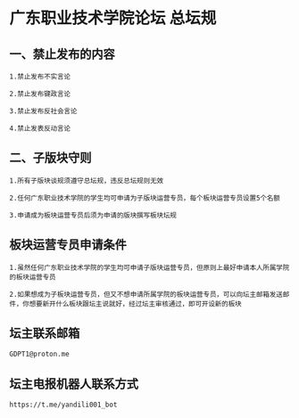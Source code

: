 # 广东职业技术学院论坛 总坛规

## 一、禁止发布的内容

    1.禁止发布不实言论
    
    2.禁止发布键政言论

    3.禁止发布反社会言论

    4.禁止发表反动言论

## 二、子版块守则

    1.所有子版块谈规须遵守总坛规，违反总坛规则无效

    2.任何广东职业技术学院的学生均可申请为子版块运营专员，每个板块运营专员设置5个名额

    3.申请成为板块运营专员后须为申请的版块撰写板块坛规

## 板块运营专员申请条件

    1.虽然任何广东职业技术学院的学生均可申请子版块运营专员，但原则上最好申请本人所属学院的板块运营专员

    2.如果想成为子板块运营专员，但又不想申请所属学院的板块运营专员，可以向坛主邮箱发送邮件，你想要新开什么板块跟坛主说就好，经过坛主审核通过，即可开设新的板块

## 坛主联系邮箱

    GDPT1@proton.me

## 坛主电报机器人联系方式

    https://t.me/yandili001_bot